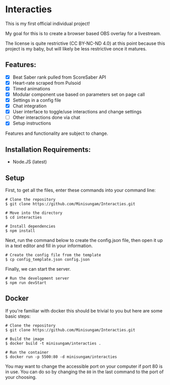# Interacties

This is my first official individual project!

My goal for this is to create a browser based OBS overlay for a livestream.

The license is quite restrictive \(CC BY-NC-ND 4.0\) at this point because this project is my baby, but will likely be less restrictive once it matures.

## Features:
- [x] Beat Saber rank pulled from ScoreSaber API
- [x] Heart-rate scraped from Pulsoid
- [x] Timed animations
- [x] Modular component use based on parameters set on page call
- [x] Settings in a config file
- [X] Chat integration
- [X] User interface to toggle/use interactions and change settings
- [ ] Other interactions done via chat
- [X] Setup instructions

Features and functionality are subject to change.

## Installation Requirements:

- Node.JS (latest)

## Setup
First, to get all the files, enter these commands into your command line:
```
# Clone the repository
$ git clone https://github.com/Minisungam/Interacties.git

# Move into the directory
$ cd interacties

# Install dependencies
$ npm install
```
Next, run the command below to create the config.json file, then open it up in a text editor and fill in your information.
```
# Create the config file from the template
$ cp config_template.json config.json
```
Finally, we can start the server.
```
# Run the development server
$ npm run devStart
```

## Docker

If you're familiar with docker this should be trivial to you but here are some basic steps:
```
# Clone the repository
$ git clone https://github.com/Minisungam/Interacties.git

# Build the image
$ docker build -t minisungam/interacties .

# Run the container
$ docker run -p 5500:80 -d minisungam/interacties
```
You may want to change the accessible port on your computer if port 80 is in use. You can do so by changing the `80` in the last command to the port of your choosing.